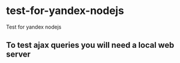 # test-for-yandex-nodejs
Test for yandex nodejs

## To test ajax queries you will need a local web server
